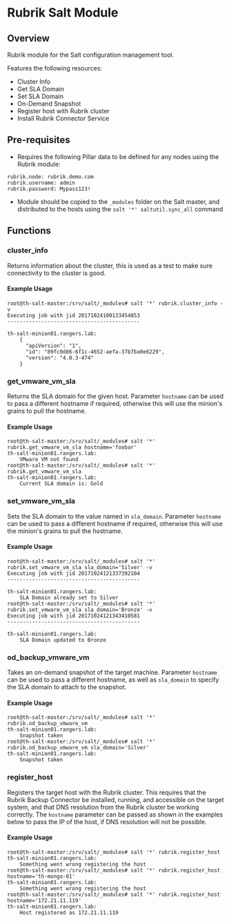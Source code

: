 # Rubrik Salt Module

## Overview

Rubrik module for the Salt configuration management tool.

Features the following resources:

* Cluster Info
* Get SLA Domain
* Set SLA Domain
* On-Demand Snapshot
* Register host with Rubrik cluster
* Install Rubrik Connector Service

## Pre-requisites

* Requires the following Pillar data to be defined for any nodes using the Rubrik module:

```
rubrik.node: rubrik.demo.com
rubrik.username: admin
rubrik.password: Mypass123!
```

* Module should be copied to the `_modules` folder on the Salt master, and distributed to the hosts using the `salt '*' saltutil.sync_all` command

## Functions

### cluster_info

Returns information about the cluster, this is used as a test to make sure connectivity to the cluster is good.

#### Example Usage

```none
root@th-salt-master:/srv/salt/_modules# salt '*' rubrik.cluster_info -v
Executing job with jid 20171024100133454853
-------------------------------------------

th-salt-minion01.rangers.lab:
    {
      "apiVersion": "1",
      "id": "89fc0d86-6f1c-4652-aefa-37b7ba0e6229",
      "version": "4.0.3-474"
    }
```

### get_vmware_vm_sla

Returns the SLA domain for the given host. Parameter `hostname` can be used to pass a different hostname if required, otherwise this will use the minion's grains to pull the hostname.

#### Example Usage

```none
root@th-salt-master:/srv/salt/_modules# salt '*' rubrik.get_vmware_vm_sla hostname='foobar'
th-salt-minion01.rangers.lab:
    VMware VM not found
root@th-salt-master:/srv/salt/_modules# salt '*' rubrik.get_vmware_vm_sla
th-salt-minion01.rangers.lab:
    Current SLA domain is: Gold
```

### set_vmware_vm_sla

Sets the SLA domain to the value named in `sla_domain`. Parameter `hostname` can be used to pass a different hostname if required, otherwise this will use the minion's grains to pull the hostname.

#### Example Usage

```none
root@th-salt-master:/srv/salt/_modules# salt '*' rubrik.set_vmware_vm_sla sla_domain='Silver' -v
Executing job with jid 20171024121337392104
-------------------------------------------

th-salt-minion01.rangers.lab:
    SLA Domain already set to Silver
root@th-salt-master:/srv/salt/_modules# salt '*' rubrik.set_vmware_vm_sla sla_domain='Bronze' -v
Executing job with jid 20171024121343410581
-------------------------------------------

th-salt-minion01.rangers.lab:
    SLA Domain updated to Bronze
```

### od_backup_vmware_vm

Takes an on-demand snapshot of the target machine. Parameter `hostname` can be used to pass a different hostname, as well as `sla_domain` to specify the SLA domain to attach to the snapshot.

#### Example Usage

```none
root@th-salt-master:/srv/salt/_modules# salt '*' rubrik.od_backup_vmware_vm
th-salt-minion01.rangers.lab:
    Snapshot taken
root@th-salt-master:/srv/salt/_modules# salt '*' rubrik.od_backup_vmware_vm sla_domain='Silver'
th-salt-minion01.rangers.lab:
    Snapshot taken
```

### register_host

Registers the target host with the Rubrik cluster. This requires that the Rubrik Backup Connector be installed, running, and accessible on the target system, and that DNS resolution from the Rubrik cluster be working correctly. The `hostname` parameter can be passed as shown in the examples below to pass the IP of the host, if DNS resolution will not be possible.

#### Example Usage

```none
root@th-salt-master:/srv/salt/_modules# salt '*' rubrik.register_host
th-salt-minion01.rangers.lab:
    Something went wrong registering the host
root@th-salt-master:/srv/salt/_modules# salt '*' rubrik.register_host hostname='th-mongo-01'
th-salt-minion01.rangers.lab:
    Something went wrong registering the host
root@th-salt-master:/srv/salt/_modules# salt '*' rubrik.register_host hostname='172.21.11.119'
th-salt-minion01.rangers.lab:
    Host registered as 172.21.11.119
```